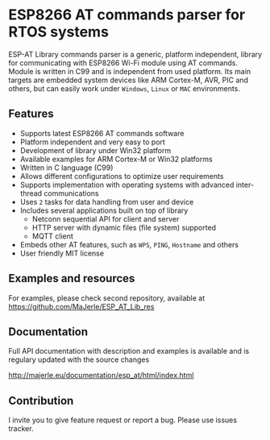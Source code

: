 # ESP8266 AT commands parser for RTOS systems

ESP-AT Library commands parser is a generic, platform independent, library for communicating with ESP8266 Wi-Fi module using AT commands. Module is written in C99 and is independent from used platform. Its main targets are embedded system devices like ARM Cortex-M, AVR, PIC and others, but can easily work under `Windows`, `Linux` or `MAC` environments.

## Features

- Supports latest ESP8266 AT commands software
- Platform independent and very easy to port
- Development of library under Win32 platform
- Available examples for ARM Cortex-M or Win32 platforms
- Written in C language (C99)
- Allows different configurations to optimize user requirements
- Supports implementation with operating systems with advanced inter-thread communications
- Uses `2` tasks for data handling from user and device
- Includes several applications built on top of library
  - Netconn sequential API for client and server
  - HTTP server with dynamic files (file system) supported
  - MQTT client
- Embeds other AT features, such as `WPS`, `PING`, `Hostname` and others
- User friendly MIT license

## Examples and resources

For examples, please check second repository, available at https://github.com/MaJerle/ESP_AT_Lib_res

## Documentation

Full API documentation with description and examples is available and is regulary updated with the source changes

http://majerle.eu/documentation/esp_at/html/index.html

## Contribution

I invite you to give feature request or report a bug. Please use issues tracker.
